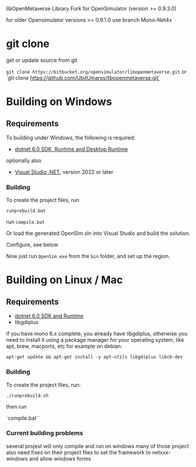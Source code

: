 libOpenMetaverse Library Fork for OpenSimulator (version >= 0.9.3.0)

for older Opensimulator versions >= 0.9.1.0 use branch Mono-Net4x

# git clone

get or update source from git

 `git clone https://bitbucket.org/opensimulator/libopenmetaverse.git`
or
  `git clone https://github.com/UbitUmarov/libopenmetaverse.git´


# Building on Windows

## Requirements
  To building under Windows, the following is required:

  * [dotnet 6.0 SDK, Runtime and Desktop Runtime](https://dotnet.microsoft.com/en-us/download/dotnet/6.0)

optionally also

  * [Visual Studio .NET](https://visualstudio.microsoft.com/vs/features/net-development/), version 2022 or later
  

### Building
 To create the project files, run   

  `runprebuild.bat`

run 
  `compile.bat`

Or load the generated OpenSim.sln into Visual Studio and build the solution.

Configure, see below

Now just run `OpenSim.exe` from the `bin` folder, and set up the region.

# Building on Linux / Mac

## Requirements

 * [dotnet 6.0 SDK and Runtime](https://dotnet.microsoft.com/en-us/download/dotnet/6.0)
 * libgdiplus 
 
 if you have mono 6.x complete, you already have libgdiplus, otherwise you need to install it
 using a package manager for your operating system, like apt, brew, macports, etc
 for example on debian:
 
 `apt-get update && apt-get install -y apt-utils libgdiplus libc6-dev`

### Building
  To create the project files, run:

  `./runprebuild.sh`

  then run

 `compile.bat``
 
 
### Current building problems
several projest will only compile and run on windows
many of those project also need fixes on their project files to set the framework to netxxx-windows and allow windows forms
